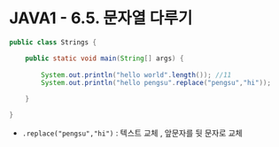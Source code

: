 # JAVA1 - 6.5. 문자열 다루기

```java
public class Strings {

	public static void main(String[] args) {
		
		System.out.println("hello world".length()); //11
		System.out.println("hello pengsu".replace("pengsu","hi"));

	}

}
```

- `.replace("pengsu","hi")` :  텍스트 교체 , 앞문자를 뒷 문자로 교체